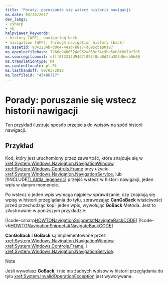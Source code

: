 ```yaml
---
title: 'Porady: poruszanie się wstecz historii nawigacji'
ms.date: 03/30/2017
dev_langs:
- csharp
- vb
helpviewer_keywords:
- history [WPF], navigating back
- navigation [WPF], through navigation history (back)
ms.assetid: 9343234b-d864-441d-b8a7-d895cba80a87
ms.openlocfilehash: 7266c9486524e962a859c34c9be5ab8f6d7bf7d5
ms.sourcegitcommit: efff8f331fd9467f093f8ab8d23a203d6ecb5b60
ms.translationtype: MT
ms.contentlocale: pl-PL
ms.lasthandoff: 09/03/2018
ms.locfileid: "43486717"
---
```

# <a name="how-to-navigate-back-through-navigation-history"></a>Porady: poruszanie się wstecz historii nawigacji
Ten przykład ilustruje sposób przejścia do wpisów na spód historii nawigacji.  
  
## <a name="example"></a>Przykład  
 Kod, który jest uruchomiony przez zawartość, która znajduje się w <xref:System.Windows.Navigation.NavigationWindow>, <xref:System.Windows.Controls.Frame> przy użyciu <xref:System.Windows.Navigation.NavigationService>, lub [!INCLUDE[TLA#tla_iegeneric](../../../../includes/tlasharptla-iegeneric-md.md)] przejść wstecz w historii nawigacji, jeden wpis w danym momencie.  
  
 Po wstecz o jeden wpis wymaga najpierw sprawdzanie, czy znajdują się wpisy w historii przeglądania do tyłu, sprawdzając **CanGoBack** właściwości przed przechodząc kopii jeden wpis, wywołując **GoBack** Metoda. Jest to zilustrowane w poniższym przykładzie:  
  
 [!code-csharp[HOWTONavigationSnippets#NavigateBackCODE](../../../../samples/snippets/csharp/VS_Snippets_Wpf/HOWTONavigationSnippets/CSharp/HomePage.xaml.cs#navigatebackcode)]
 [!code-vb[HOWTONavigationSnippets#NavigateBackCODE](../../../../samples/snippets/visualbasic/VS_Snippets_Wpf/HOWTONavigationSnippets/visualbasic/homepage.xaml.vb#navigatebackcode)]  
  
 **CanGoBack** i **GoBack** są implementowane przez <xref:System.Windows.Navigation.NavigationWindow>, <xref:System.Windows.Controls.Frame>, i <xref:System.Windows.Navigation.NavigationService>.  
  
> [!NOTE]
>  Jeśli wywołasz **GoBack**, i nie ma żadnych wpisów w historii przeglądania do tyłu <xref:System.InvalidOperationException> jest wywoływane.
